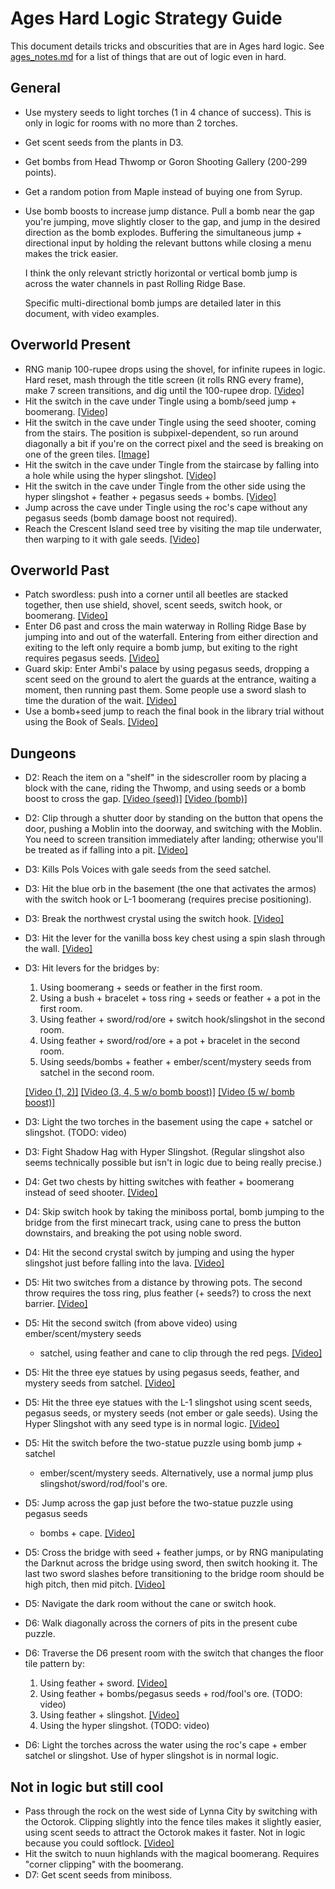# Ages Hard Logic Strategy Guide

This document details tricks and obscurities that are in Ages hard logic.
See
[ages_notes.md](https://github.com/jangler/oracles-randomizer/blob/doc/ages_notes.md)
for a list of things that are out of logic even in hard.

## General

- Use mystery seeds to light torches (1 in 4 chance of success). This is only
  in logic for rooms with no more than 2 torches.
- Get scent seeds from the plants in D3.
- Get bombs from Head Thwomp or Goron Shooting Gallery (200-299 points).
- Get a random potion from Maple instead of buying one from Syrup.
- Use bomb boosts to increase jump distance. Pull a bomb near the gap you're
  jumping, move slightly closer to the gap, and jump in the desired direction
  as the bomb explodes. Buffering the simultaneous jump + directional input by
  holding the relevant buttons while closing a menu makes the trick easier.

  I think the only relevant strictly horizontal or vertical bomb jump is across
  the water channels in past Rolling Ridge Base.

  Specific multi-directional bomb jumps are detailed later in this document,
  with video examples.

## Overworld Present

- RNG manip 100-rupee drops using the shovel, for infinite rupees in logic.
  Hard reset, mash through the title screen (it rolls RNG every frame), make 7
  screen transitions, and dig until the 100-rupee drop.
  [[Video]](https://imgur.com/d7DXw1T)
- Hit the switch in the cave under Tingle using a bomb/seed jump + boomerang.
  [[Video]](https://imgur.com/oFWQkty)
- Hit the switch in the cave under Tingle using the seed shooter, coming from
  the stairs. The position is subpixel-dependent, so run around diagonally a
  bit if you're on the correct pixel and the seed is breaking on one of the
  green tiles.
  [[Image]](https://cdn.discordapp.com/attachments/523574765160628245/692422509236060200/unknown.png)
- Hit the switch in the cave under Tingle from the staircase by falling into
  a hole while using the hyper slingshot.
  [[Video]](https://i.imgur.com/Red8h9q.mp4)
- Hit the switch in the cave under Tingle from the other side using the hyper
  slingshot + feather + pegasus seeds + bombs.
  [[Video]](https://i.imgur.com/pBTTsFz.mp4)
- Jump across the cave under Tingle using the roc's cape without any pegasus
  seeds (bomb damage boost not required).
- Reach the Crescent Island seed tree by visiting the map tile underwater, then
  warping to it with gale seeds. [[Video]](https://imgur.com/aIYSznK)

## Overworld Past

- Patch swordless: push into a corner until all beetles are stacked together,
  then use shield, shovel, scent seeds, switch hook, or boomerang.
  [[Video]](https://imgur.com/EQ5sKXQ)
- Enter D6 past and cross the main waterway in Rolling Ridge Base by jumping
  into and out of the waterfall. Entering from either direction and exiting to
  the left only require a bomb jump, but exiting to the right requires pegasus
  seeds. [[Video]](https://imgur.com/VOFhLXo)
- Guard skip: Enter Ambi's palace by using pegasus seeds, dropping a scent seed
  on the ground to alert the guards at the entrance, waiting a moment, then
  running past them. Some people use a sword slash to time the duration of the
  wait. [[Video]](https://imgur.com/RYv3tJV)
- Use a bomb+seed jump to reach the final book in the library trial without
  using the Book of Seals. [[Video]](https://imgur.com/CJUnM1J)

## Dungeons

- D2: Reach the item on a "shelf" in the sidescroller room by placing a block
  with the cane, riding the Thwomp, and using seeds or a bomb boost to cross the
  gap. [[Video (seed)]](https://imgur.com/WvhLkeV)
  [[Video (bomb)]](https://www.youtube.com/watch?v=2BwkmYC3mt0)
- D2: Clip through a shutter door by standing on the button that opens the door,
  pushing a Moblin into the doorway, and switching with the Moblin. You need to
  screen transition immediately after landing; otherwise you'll be treated as if
  falling into a pit. [[Video]](https://imgur.com/MlG2BsD)
- D3: Kills Pols Voices with gale seeds from the seed satchel.
- D3: Hit the blue orb in the basement (the one that activates the armos) with
  the switch hook or L-1 boomerang (requires precise positioning).
- D3: Break the northwest crystal using the switch hook.
  [[Video]](https://imgur.com/Npbaxgl)
- D3: Hit the lever for the vanilla boss key chest using a spin slash through
  the wall. [[Video]](https://imgur.com/z33pbqo)
- D3: Hit levers for the bridges by:
	1. Using boomerang + seeds or feather in the first room.
	2. Using a bush + bracelet + toss ring + seeds or feather + a pot in the
	   first room.
	3. Using feather + sword/rod/ore + switch hook/slingshot in the second room.
	4. Using feather + sword/rod/ore + a pot + bracelet in the second room.
	5. Using seeds/bombs + feather + ember/scent/mystery seeds from satchel in
	   the second room.

  [[Video (1, 2)]](https://imgur.com/UlsnuZk)
  [[Video (3, 4, 5 w/o bomb boost)]](https://imgur.com/NQqydo1)
  [[Video (5 w/ bomb boost)]](https://clips.twitch.tv/LazyImpartialLadiesMVGame)
- D3: Light the two torches in the basement using the cape + satchel or
  slingshot. (TODO: video)
- D3: Fight Shadow Hag with Hyper Slingshot. (Regular slingshot also seems
  technically possible but isn't in logic due to being really precise.)
- D4: Get two chests by hitting switches with feather + boomerang instead of
  seed shooter. [[Video]](https://imgur.com/6VwIghQ)
- D4: Skip switch hook by taking the miniboss portal, bomb jumping to the bridge
  from the first minecart track, using cane to press the button downstairs, and
  breaking the pot using noble sword.
- D4: Hit the second crystal switch by jumping and using the hyper slingshot
  just before falling into the lava. [[Video]](https://i.imgur.com/PUCIBjO.mp4)
- D5: Hit two switches from a distance by throwing pots. The second throw
  requires the toss ring, plus feather (+ seeds?) to cross the next barrier.
  [[Video]](https://imgur.com/WECGE2Q)
- D5: Hit the second switch (from above video) using ember/scent/mystery seeds
  + satchel, using feather and cane to clip through the red pegs.
  [[Video]](https://clips.twitch.tv/RefinedBlightedPuffinPupper)
- D5: Hit the three eye statues by using pegasus seeds, feather, and mystery
  seeds from satchel. [[Video]](https://imgur.com/qm40r17)
- D5: Hit the three eye statues with the L-1 slingshot using scent seeds,
  pegasus seeds, or mystery seeds (not ember or gale seeds). Using the Hyper
  Slingshot with any seed type is in normal logic.
  [[Video]](https://i.imgur.com/dTf8LyD.mp4)
- D5: Hit the switch before the two-statue puzzle using bomb jump + satchel
  + ember/scent/mystery seeds. Alternatively, use a normal jump plus
  slingshot/sword/rod/fool's ore.
- D5: Jump across the gap just before the two-statue puzzle using pegasus seeds
  + bombs + cape.
  [[Video]](https://i.imgur.com/8cbWuiH.mp4)
- D5: Cross the bridge with seed + feather jumps, or by RNG manipulating the
  Darknut across the bridge using sword, then switch hooking it. The last two
  sword slashes before transitioning to the bridge room should be high pitch,
  then mid pitch. [[Video]](https://imgur.com/GFhmX7G)
- D5: Navigate the dark room without the cane or switch hook.
- D6: Walk diagonally across the corners of pits in the present cube puzzle.
- D6: Traverse the D6 present room with the switch that changes the floor tile
  pattern by:
    1. Using feather + sword. [[Video]](https://clips.twitch.tv/CrunchyBlushingHummingbirdMingLee)
	2. Using feather + bombs/pegasus seeds + rod/fool's ore. (TODO: video)
	3. Using feather + slingshot. [[Video]](https://i.imgur.com/P7oj9Zr.mp4)
	4. Using the hyper slingshot. (TODO: video)
- D6: Light the torches across the water using the roc's cape + ember satchel or
  slingshot. Use of hyper slingshot is in normal logic.

## Not in logic but still cool

- Pass through the rock on the west side of Lynna City by switching with the
  Octorok. Clipping slightly into the fence tiles makes it slightly easier,
  using scent seeds to attract the Octorok makes it faster. Not in logic because
  you could softlock.
  [[Video]](https://imgur.com/vqk16pi)
- Hit the switch to nuun highlands with the magical boomerang. Requires "corner
  clipping" with the boomerang.
- D7: Get scent seeds from miniboss.
